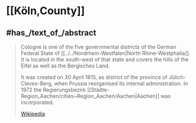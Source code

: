 
# [[Köln,County]] 

## #has_/text_of_/abstract 

> Cologne is one of the five governmental districts 
> of the German Federal State of [[../../Nordrhein-Westfalen|North Rhine-Westphalia]]. 
> It is located in the south-west of that state 
> and covers the hills of the Eifel as well as the Bergisches Land.
>
> It was created on 30 April 1815, as district of the province of Jülich-Cleves-Berg, 
> when Prussia reorganised its internal administration. 
> In 1972 the Regierungsbezirk [[Städte-Region_Aachen/cities~Region_Aachen/Aachen|Aachen]] was incorporated.
>
> [Wikipedia](https://en.wikipedia.org/wiki/Cologne%20(region)) 


